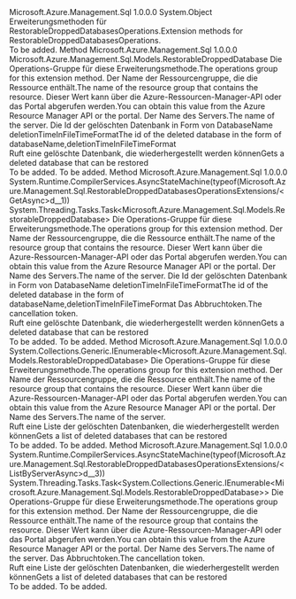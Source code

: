 <Type Name="RestorableDroppedDatabasesOperationsExtensions" FullName="Microsoft.Azure.Management.Sql.RestorableDroppedDatabasesOperationsExtensions">
  <TypeSignature Language="C#" Value="public static class RestorableDroppedDatabasesOperationsExtensions" />
  <TypeSignature Language="ILAsm" Value=".class public auto ansi abstract sealed beforefieldinit RestorableDroppedDatabasesOperationsExtensions extends System.Object" />
  <TypeSignature Language="DocId" Value="T:Microsoft.Azure.Management.Sql.RestorableDroppedDatabasesOperationsExtensions" />
  <TypeSignature Language="VB.NET" Value="Public Module RestorableDroppedDatabasesOperationsExtensions" />
  <TypeSignature Language="F#" Value="type RestorableDroppedDatabasesOperationsExtensions = class" />
  <AssemblyInfo>
    <AssemblyName>Microsoft.Azure.Management.Sql</AssemblyName>
    <AssemblyVersion>1.0.0.0</AssemblyVersion>
  </AssemblyInfo>
  <Base>
    <BaseTypeName>System.Object</BaseTypeName>
  </Base>
  <Interfaces />
  <Docs>
    <summary>
            <span data-ttu-id="7344e-101">Erweiterungsmethoden für RestorableDroppedDatabasesOperations.</span><span class="sxs-lookup"><span data-stu-id="7344e-101">Extension methods for RestorableDroppedDatabasesOperations.</span></span>
            </summary>
    <remarks>To be added.</remarks>
  </Docs>
  <Members>
    <Member MemberName="Get">
      <MemberSignature Language="C#" Value="public static Microsoft.Azure.Management.Sql.Models.RestorableDroppedDatabase Get (this Microsoft.Azure.Management.Sql.IRestorableDroppedDatabasesOperations operations, string resourceGroupName, string serverName, string restorableDroppededDatabaseId);" />
      <MemberSignature Language="ILAsm" Value=".method public static hidebysig class Microsoft.Azure.Management.Sql.Models.RestorableDroppedDatabase Get(class Microsoft.Azure.Management.Sql.IRestorableDroppedDatabasesOperations operations, string resourceGroupName, string serverName, string restorableDroppededDatabaseId) cil managed" />
      <MemberSignature Language="DocId" Value="M:Microsoft.Azure.Management.Sql.RestorableDroppedDatabasesOperationsExtensions.Get(Microsoft.Azure.Management.Sql.IRestorableDroppedDatabasesOperations,System.String,System.String,System.String)" />
      <MemberSignature Language="VB.NET" Value="&lt;Extension()&gt;&#xA;Public Function Get (operations As IRestorableDroppedDatabasesOperations, resourceGroupName As String, serverName As String, restorableDroppededDatabaseId As String) As RestorableDroppedDatabase" />
      <MemberSignature Language="F#" Value="static member Get : Microsoft.Azure.Management.Sql.IRestorableDroppedDatabasesOperations * string * string * string -&gt; Microsoft.Azure.Management.Sql.Models.RestorableDroppedDatabase" Usage="Microsoft.Azure.Management.Sql.RestorableDroppedDatabasesOperationsExtensions.Get (operations, resourceGroupName, serverName, restorableDroppededDatabaseId)" />
      <MemberType>Method</MemberType>
      <AssemblyInfo>
        <AssemblyName>Microsoft.Azure.Management.Sql</AssemblyName>
        <AssemblyVersion>1.0.0.0</AssemblyVersion>
      </AssemblyInfo>
      <ReturnValue>
        <ReturnType>Microsoft.Azure.Management.Sql.Models.RestorableDroppedDatabase</ReturnType>
      </ReturnValue>
      <Parameters>
        <Parameter Name="operations" Type="Microsoft.Azure.Management.Sql.IRestorableDroppedDatabasesOperations" RefType="this" />
        <Parameter Name="resourceGroupName" Type="System.String" />
        <Parameter Name="serverName" Type="System.String" />
        <Parameter Name="restorableDroppededDatabaseId" Type="System.String" />
      </Parameters>
      <Docs>
        <param name="operations">
            <span data-ttu-id="7344e-102">Die Operations-Gruppe für diese Erweiterungsmethode.</span><span class="sxs-lookup"><span data-stu-id="7344e-102">The operations group for this extension method.</span></span>
            </param>
        <param name="resourceGroupName">
            <span data-ttu-id="7344e-103">Der Name der Ressourcengruppe, die die Ressource enthält.</span><span class="sxs-lookup"><span data-stu-id="7344e-103">The name of the resource group that contains the resource.</span></span> <span data-ttu-id="7344e-104">Dieser Wert kann über die Azure-Ressourcen-Manager-API oder das Portal abgerufen werden.</span><span class="sxs-lookup"><span data-stu-id="7344e-104">You can obtain this value from the Azure Resource Manager API or the portal.</span></span>
            </param>
        <param name="serverName">
            <span data-ttu-id="7344e-105">Der Name des Servers.</span><span class="sxs-lookup"><span data-stu-id="7344e-105">The name of the server.</span></span>
            </param>
        <param name="restorableDroppededDatabaseId">
            <span data-ttu-id="7344e-106">Die Id der gelöschten Datenbank in Form von DatabaseName deletionTimeInFileTimeFormat</span><span class="sxs-lookup"><span data-stu-id="7344e-106">The id of the deleted database in the form of databaseName,deletionTimeInFileTimeFormat</span></span>
            </param>
        <summary>
            <span data-ttu-id="7344e-107">Ruft eine gelöschte Datenbank, die wiederhergestellt werden können</span><span class="sxs-lookup"><span data-stu-id="7344e-107">Gets a deleted database that can be restored</span></span>
            </summary>
        <returns>To be added.</returns>
        <remarks>To be added.</remarks>
      </Docs>
    </Member>
    <Member MemberName="GetAsync">
      <MemberSignature Language="C#" Value="public static System.Threading.Tasks.Task&lt;Microsoft.Azure.Management.Sql.Models.RestorableDroppedDatabase&gt; GetAsync (this Microsoft.Azure.Management.Sql.IRestorableDroppedDatabasesOperations operations, string resourceGroupName, string serverName, string restorableDroppededDatabaseId, System.Threading.CancellationToken cancellationToken = null);" />
      <MemberSignature Language="ILAsm" Value=".method public static hidebysig class System.Threading.Tasks.Task`1&lt;class Microsoft.Azure.Management.Sql.Models.RestorableDroppedDatabase&gt; GetAsync(class Microsoft.Azure.Management.Sql.IRestorableDroppedDatabasesOperations operations, string resourceGroupName, string serverName, string restorableDroppededDatabaseId, valuetype System.Threading.CancellationToken cancellationToken) cil managed" />
      <MemberSignature Language="DocId" Value="M:Microsoft.Azure.Management.Sql.RestorableDroppedDatabasesOperationsExtensions.GetAsync(Microsoft.Azure.Management.Sql.IRestorableDroppedDatabasesOperations,System.String,System.String,System.String,System.Threading.CancellationToken)" />
      <MemberSignature Language="F#" Value="static member GetAsync : Microsoft.Azure.Management.Sql.IRestorableDroppedDatabasesOperations * string * string * string * System.Threading.CancellationToken -&gt; System.Threading.Tasks.Task&lt;Microsoft.Azure.Management.Sql.Models.RestorableDroppedDatabase&gt;" Usage="Microsoft.Azure.Management.Sql.RestorableDroppedDatabasesOperationsExtensions.GetAsync (operations, resourceGroupName, serverName, restorableDroppededDatabaseId, cancellationToken)" />
      <MemberType>Method</MemberType>
      <AssemblyInfo>
        <AssemblyName>Microsoft.Azure.Management.Sql</AssemblyName>
        <AssemblyVersion>1.0.0.0</AssemblyVersion>
      </AssemblyInfo>
      <Attributes>
        <Attribute>
          <AttributeName>System.Runtime.CompilerServices.AsyncStateMachine(typeof(Microsoft.Azure.Management.Sql.RestorableDroppedDatabasesOperationsExtensions/&lt;GetAsync&gt;d__1))</AttributeName>
        </Attribute>
      </Attributes>
      <ReturnValue>
        <ReturnType>System.Threading.Tasks.Task&lt;Microsoft.Azure.Management.Sql.Models.RestorableDroppedDatabase&gt;</ReturnType>
      </ReturnValue>
      <Parameters>
        <Parameter Name="operations" Type="Microsoft.Azure.Management.Sql.IRestorableDroppedDatabasesOperations" RefType="this" />
        <Parameter Name="resourceGroupName" Type="System.String" />
        <Parameter Name="serverName" Type="System.String" />
        <Parameter Name="restorableDroppededDatabaseId" Type="System.String" />
        <Parameter Name="cancellationToken" Type="System.Threading.CancellationToken" />
      </Parameters>
      <Docs>
        <param name="operations">
            <span data-ttu-id="7344e-108">Die Operations-Gruppe für diese Erweiterungsmethode.</span><span class="sxs-lookup"><span data-stu-id="7344e-108">The operations group for this extension method.</span></span>
            </param>
        <param name="resourceGroupName">
            <span data-ttu-id="7344e-109">Der Name der Ressourcengruppe, die die Ressource enthält.</span><span class="sxs-lookup"><span data-stu-id="7344e-109">The name of the resource group that contains the resource.</span></span> <span data-ttu-id="7344e-110">Dieser Wert kann über die Azure-Ressourcen-Manager-API oder das Portal abgerufen werden.</span><span class="sxs-lookup"><span data-stu-id="7344e-110">You can obtain this value from the Azure Resource Manager API or the portal.</span></span>
            </param>
        <param name="serverName">
            <span data-ttu-id="7344e-111">Der Name des Servers.</span><span class="sxs-lookup"><span data-stu-id="7344e-111">The name of the server.</span></span>
            </param>
        <param name="restorableDroppededDatabaseId">
            <span data-ttu-id="7344e-112">Die Id der gelöschten Datenbank in Form von DatabaseName deletionTimeInFileTimeFormat</span><span class="sxs-lookup"><span data-stu-id="7344e-112">The id of the deleted database in the form of databaseName,deletionTimeInFileTimeFormat</span></span>
            </param>
        <param name="cancellationToken">
            <span data-ttu-id="7344e-113">Das Abbruchtoken.</span><span class="sxs-lookup"><span data-stu-id="7344e-113">The cancellation token.</span></span>
            </param>
        <summary>
            <span data-ttu-id="7344e-114">Ruft eine gelöschte Datenbank, die wiederhergestellt werden können</span><span class="sxs-lookup"><span data-stu-id="7344e-114">Gets a deleted database that can be restored</span></span>
            </summary>
        <returns>To be added.</returns>
        <remarks>To be added.</remarks>
      </Docs>
    </Member>
    <Member MemberName="ListByServer">
      <MemberSignature Language="C#" Value="public static System.Collections.Generic.IEnumerable&lt;Microsoft.Azure.Management.Sql.Models.RestorableDroppedDatabase&gt; ListByServer (this Microsoft.Azure.Management.Sql.IRestorableDroppedDatabasesOperations operations, string resourceGroupName, string serverName);" />
      <MemberSignature Language="ILAsm" Value=".method public static hidebysig class System.Collections.Generic.IEnumerable`1&lt;class Microsoft.Azure.Management.Sql.Models.RestorableDroppedDatabase&gt; ListByServer(class Microsoft.Azure.Management.Sql.IRestorableDroppedDatabasesOperations operations, string resourceGroupName, string serverName) cil managed" />
      <MemberSignature Language="DocId" Value="M:Microsoft.Azure.Management.Sql.RestorableDroppedDatabasesOperationsExtensions.ListByServer(Microsoft.Azure.Management.Sql.IRestorableDroppedDatabasesOperations,System.String,System.String)" />
      <MemberSignature Language="VB.NET" Value="&lt;Extension()&gt;&#xA;Public Function ListByServer (operations As IRestorableDroppedDatabasesOperations, resourceGroupName As String, serverName As String) As IEnumerable(Of RestorableDroppedDatabase)" />
      <MemberSignature Language="F#" Value="static member ListByServer : Microsoft.Azure.Management.Sql.IRestorableDroppedDatabasesOperations * string * string -&gt; seq&lt;Microsoft.Azure.Management.Sql.Models.RestorableDroppedDatabase&gt;" Usage="Microsoft.Azure.Management.Sql.RestorableDroppedDatabasesOperationsExtensions.ListByServer (operations, resourceGroupName, serverName)" />
      <MemberType>Method</MemberType>
      <AssemblyInfo>
        <AssemblyName>Microsoft.Azure.Management.Sql</AssemblyName>
        <AssemblyVersion>1.0.0.0</AssemblyVersion>
      </AssemblyInfo>
      <ReturnValue>
        <ReturnType>System.Collections.Generic.IEnumerable&lt;Microsoft.Azure.Management.Sql.Models.RestorableDroppedDatabase&gt;</ReturnType>
      </ReturnValue>
      <Parameters>
        <Parameter Name="operations" Type="Microsoft.Azure.Management.Sql.IRestorableDroppedDatabasesOperations" RefType="this" />
        <Parameter Name="resourceGroupName" Type="System.String" />
        <Parameter Name="serverName" Type="System.String" />
      </Parameters>
      <Docs>
        <param name="operations">
            <span data-ttu-id="7344e-115">Die Operations-Gruppe für diese Erweiterungsmethode.</span><span class="sxs-lookup"><span data-stu-id="7344e-115">The operations group for this extension method.</span></span>
            </param>
        <param name="resourceGroupName">
            <span data-ttu-id="7344e-116">Der Name der Ressourcengruppe, die die Ressource enthält.</span><span class="sxs-lookup"><span data-stu-id="7344e-116">The name of the resource group that contains the resource.</span></span> <span data-ttu-id="7344e-117">Dieser Wert kann über die Azure-Ressourcen-Manager-API oder das Portal abgerufen werden.</span><span class="sxs-lookup"><span data-stu-id="7344e-117">You can obtain this value from the Azure Resource Manager API or the portal.</span></span>
            </param>
        <param name="serverName">
            <span data-ttu-id="7344e-118">Der Name des Servers.</span><span class="sxs-lookup"><span data-stu-id="7344e-118">The name of the server.</span></span>
            </param>
        <summary>
            <span data-ttu-id="7344e-119">Ruft eine Liste der gelöschten Datenbanken, die wiederhergestellt werden können</span><span class="sxs-lookup"><span data-stu-id="7344e-119">Gets a list of deleted databases that can be restored</span></span>
            </summary>
        <returns>To be added.</returns>
        <remarks>To be added.</remarks>
      </Docs>
    </Member>
    <Member MemberName="ListByServerAsync">
      <MemberSignature Language="C#" Value="public static System.Threading.Tasks.Task&lt;System.Collections.Generic.IEnumerable&lt;Microsoft.Azure.Management.Sql.Models.RestorableDroppedDatabase&gt;&gt; ListByServerAsync (this Microsoft.Azure.Management.Sql.IRestorableDroppedDatabasesOperations operations, string resourceGroupName, string serverName, System.Threading.CancellationToken cancellationToken = null);" />
      <MemberSignature Language="ILAsm" Value=".method public static hidebysig class System.Threading.Tasks.Task`1&lt;class System.Collections.Generic.IEnumerable`1&lt;class Microsoft.Azure.Management.Sql.Models.RestorableDroppedDatabase&gt;&gt; ListByServerAsync(class Microsoft.Azure.Management.Sql.IRestorableDroppedDatabasesOperations operations, string resourceGroupName, string serverName, valuetype System.Threading.CancellationToken cancellationToken) cil managed" />
      <MemberSignature Language="DocId" Value="M:Microsoft.Azure.Management.Sql.RestorableDroppedDatabasesOperationsExtensions.ListByServerAsync(Microsoft.Azure.Management.Sql.IRestorableDroppedDatabasesOperations,System.String,System.String,System.Threading.CancellationToken)" />
      <MemberSignature Language="F#" Value="static member ListByServerAsync : Microsoft.Azure.Management.Sql.IRestorableDroppedDatabasesOperations * string * string * System.Threading.CancellationToken -&gt; System.Threading.Tasks.Task&lt;seq&lt;Microsoft.Azure.Management.Sql.Models.RestorableDroppedDatabase&gt;&gt;" Usage="Microsoft.Azure.Management.Sql.RestorableDroppedDatabasesOperationsExtensions.ListByServerAsync (operations, resourceGroupName, serverName, cancellationToken)" />
      <MemberType>Method</MemberType>
      <AssemblyInfo>
        <AssemblyName>Microsoft.Azure.Management.Sql</AssemblyName>
        <AssemblyVersion>1.0.0.0</AssemblyVersion>
      </AssemblyInfo>
      <Attributes>
        <Attribute>
          <AttributeName>System.Runtime.CompilerServices.AsyncStateMachine(typeof(Microsoft.Azure.Management.Sql.RestorableDroppedDatabasesOperationsExtensions/&lt;ListByServerAsync&gt;d__3))</AttributeName>
        </Attribute>
      </Attributes>
      <ReturnValue>
        <ReturnType>System.Threading.Tasks.Task&lt;System.Collections.Generic.IEnumerable&lt;Microsoft.Azure.Management.Sql.Models.RestorableDroppedDatabase&gt;&gt;</ReturnType>
      </ReturnValue>
      <Parameters>
        <Parameter Name="operations" Type="Microsoft.Azure.Management.Sql.IRestorableDroppedDatabasesOperations" RefType="this" />
        <Parameter Name="resourceGroupName" Type="System.String" />
        <Parameter Name="serverName" Type="System.String" />
        <Parameter Name="cancellationToken" Type="System.Threading.CancellationToken" />
      </Parameters>
      <Docs>
        <param name="operations">
            <span data-ttu-id="7344e-120">Die Operations-Gruppe für diese Erweiterungsmethode.</span><span class="sxs-lookup"><span data-stu-id="7344e-120">The operations group for this extension method.</span></span>
            </param>
        <param name="resourceGroupName">
            <span data-ttu-id="7344e-121">Der Name der Ressourcengruppe, die die Ressource enthält.</span><span class="sxs-lookup"><span data-stu-id="7344e-121">The name of the resource group that contains the resource.</span></span> <span data-ttu-id="7344e-122">Dieser Wert kann über die Azure-Ressourcen-Manager-API oder das Portal abgerufen werden.</span><span class="sxs-lookup"><span data-stu-id="7344e-122">You can obtain this value from the Azure Resource Manager API or the portal.</span></span>
            </param>
        <param name="serverName">
            <span data-ttu-id="7344e-123">Der Name des Servers.</span><span class="sxs-lookup"><span data-stu-id="7344e-123">The name of the server.</span></span>
            </param>
        <param name="cancellationToken">
            <span data-ttu-id="7344e-124">Das Abbruchtoken.</span><span class="sxs-lookup"><span data-stu-id="7344e-124">The cancellation token.</span></span>
            </param>
        <summary>
            <span data-ttu-id="7344e-125">Ruft eine Liste der gelöschten Datenbanken, die wiederhergestellt werden können</span><span class="sxs-lookup"><span data-stu-id="7344e-125">Gets a list of deleted databases that can be restored</span></span>
            </summary>
        <returns>To be added.</returns>
        <remarks>To be added.</remarks>
      </Docs>
    </Member>
  </Members>
</Type>